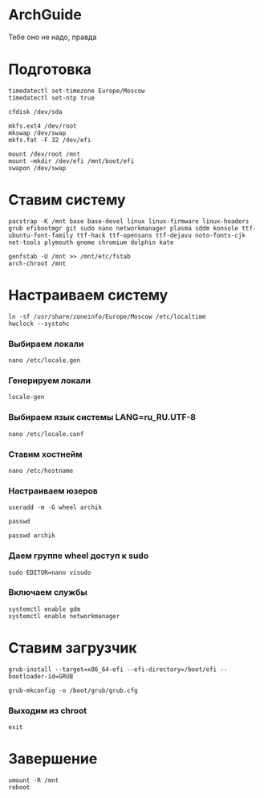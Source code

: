# ArchGuide
Тебе оно не надо, правда

# Подготовка

```
timedatectl set-timezone Europe/Moscow
timedatectl set-ntp true 
```
```
cfdisk /dev/sda 
```
```
mkfs.ext4 /dev/root
mkswap /dev/swap
mkfs.fat -F 32 /dev/efi
```
```
mount /dev/root /mnt
mount —mkdir /dev/efi /mnt/boot/efi 
swapon /dev/swap
```

# Ставим систему

```
pacstrap -K /mnt base base-devel linux linux-firmware linux-headers grub efibootmgr git sudo nano networkmanager plasma sddm konsole ttf-ubuntu-font-family ttf-hack ttf-opensans ttf-dejavu noto-fonts-cjk net-tools plymouth gnome chromium dolphin kate 
```

```
genfstab -U /mnt >> /mnt/etc/fstab
arch-chroot /mnt
```

# Настраиваем систему
```
ln -sf /usr/share/zoneinfo/Europe/Moscow /etc/localtime
hwclock --systohc
```
### Выбираем локали
```
nano /etc/locale.gen
```
### Генерируем локали
```
locale-gen
```
### Выбираем язык системы LANG=ru_RU.UTF-8
```
nano /etc/locale.conf
```
### Ставим хостнейм
```
nano /etc/hostname
```
### Настраиваем юзеров
```
useradd -m -G wheel archik
```
```
passwd
```
```
passwd archik
```
### Даем группе wheel доступ к sudo
```
sudo EDITOR=nano visudo
```
### Включаем службы
```
systemctl enable gdm
systemctl enable networkmanager
```

# Ставим загрузчик

```
grub-install --target=x86_64-efi --efi-directory=/boot/efi --bootloader-id=GRUB
```
```
grub-mkconfig -o /boot/grub/grub.cfg
```
### Выходим из chroot
```
exit
```

# Завершение

```
umount -R /mnt
reboot
```
